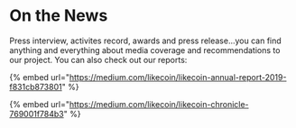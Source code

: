 # On the News

Press interview, activites record, awards and press release...you can find anything and everything about media coverage and recommendations to our project. You can also check out our reports:

{% embed url="https://medium.com/likecoin/likecoin-annual-report-2019-f831cb873801" %}



{% embed url="https://medium.com/likecoin/likecoin-chronicle-769001f784b3" %}



  


